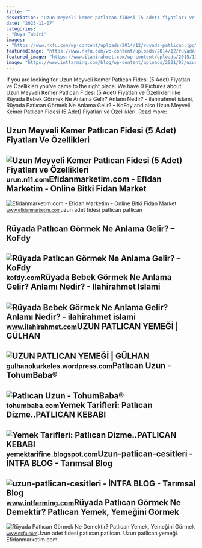 ```yaml
---
title: ""
description: "Uzun meyveli kemer patlıcan fidesi (5 adet) fiyatları ve özellikleri"
date: "2023-11-07"
categories:
- "Ruya Tabiri"
images:
- "https://www.nkfu.com/wp-content/uploads/2014/12/ruyada-patlican.jpg"
featuredImage: "https://www.nkfu.com/wp-content/uploads/2014/12/ruyada-patlican.jpg"
featured_image: "https://www.ilahirahmet.com/wp-content/uploads/2015/11/Rüyada-Bebek-Görmek-Ne-Anlama-Gelir.jpg"
image: "https://www.intfarming.com/blog/wp-content/uploads/2021/03/uzun-patlican-cesitleri.jpg"
---
```


If you are looking for Uzun Meyveli Kemer Patlıcan Fidesi (5 Adet) Fiyatları ve Özellikleri you've came to the right place. We have 9 Pictures about Uzun Meyveli Kemer Patlıcan Fidesi (5 Adet) Fiyatları ve Özellikleri like Rüyada Bebek Görmek Ne Anlama Gelir? Anlamı Nedir? - ilahirahmet islami, Rüyada Patlıcan Görmek Ne Anlama Gelir? – KoFdy and also Uzun Meyveli Kemer Patlıcan Fidesi (5 Adet) Fiyatları ve Özellikleri. Read more:

Uzun Meyveli Kemer Patlıcan Fidesi (5 Adet) Fiyatları Ve Özellikleri
--------------------------------------------------------------------

 ![Uzun Meyveli Kemer Patlıcan Fidesi (5 Adet) Fiyatları ve Özellikleri](https://n11scdn.akamaized.net/a1/1024/ev-yasam/fidan/uzun-meyveli-kemer-patlican-fidesi-5-adet__0490592943936194.jpg) <small>urun.n11.com</small>Efidanmarketim.com - Efidan Marketim - Online Bitki Fidan Market
----------------------------------------------------------------

 ![Efidanmarketim.com - Efidan Marketim - Online Bitki Fidan Market](https://st3.myideasoft.com/shop/or/14/myassets/products/690/uzunpat1-112.jpg?revision=1587728835) <small>www.efidanmarketim.com</small>uzun adet fidesi patlıcan patlican

Rüyada Patlıcan Görmek Ne Anlama Gelir? – KoFdy
-----------------------------------------------

 ![Rüyada Patlıcan Görmek Ne Anlama Gelir? – KoFdy](https://kofdy.com/wp-content/uploads/2022/08/ruyada-patlican-gormek-ne-anlama-gelir-7834-1024x536.jpg) <small>kofdy.com</small>Rüyada Bebek Görmek Ne Anlama Gelir? Anlamı Nedir? - Ilahirahmet Islami
-----------------------------------------------------------------------

 ![Rüyada Bebek Görmek Ne Anlama Gelir? Anlamı Nedir? - ilahirahmet islami](https://www.ilahirahmet.com/wp-content/uploads/2015/11/Rüyada-Bebek-Görmek-Ne-Anlama-Gelir.jpg) <small>www.ilahirahmet.com</small>UZUN PATLICAN YEMEĞİ | GÜLHAN
-----------------------------

 ![UZUN PATLICAN YEMEĞİ | GÜLHAN](https://gulhanokurkeles.files.wordpress.com/2019/08/20190721_161756-e1566753279981.jpg) <small>gulhanokurkeles.wordpress.com</small>Patlıcan Uzun - TohumBaba®
--------------------------

 ![Patlıcan Uzun - TohumBaba®](https://tohumbaba.com/wp-content/uploads/2021/01/patlican_uzun_yerli.jpg) <small>tohumbaba.com</small>Yemek Tarifleri: Patlıcan Dizme..PATLICAN KEBABI
------------------------------------------------

 ![Yemek Tarifleri: Patlıcan Dizme..PATLICAN KEBABI](https://4.bp.blogspot.com/-owlq8Xj3BAI/UqTbnYYHT2I/AAAAAAAARII/1ZAQOakNwgU/s640/DSCN9156+(2).JPG) <small>yemektarifine.blogspot.com</small>Uzun-patlican-cesitleri - İNTFA BLOG - Tarımsal Blog
----------------------------------------------------

 ![uzun-patlican-cesitleri - İNTFA BLOG - Tarımsal Blog](https://www.intfarming.com/blog/wp-content/uploads/2021/03/uzun-patlican-cesitleri.jpg) <small>www.intfarming.com</small>Rüyada Patlıcan Görmek Ne Demektir? Patlıcan Yemek, Yemeğini Görmek
-------------------------------------------------------------------

 ![Rüyada Patlıcan Görmek Ne Demektir? Patlıcan Yemek, Yemeğini Görmek](https://www.nkfu.com/wp-content/uploads/2014/12/ruyada-patlican.jpg) <small>www.nkfu.com</small>Uzun adet fidesi patlıcan patlican. Uzun patlican yemeği̇. Efidanmarketim.com
